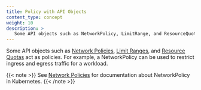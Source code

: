 ```yaml
---
title: Policy with API Objects
content_type: concept
weight: 10
description: > 
   Some API objects such as NetworkPolicy, LimitRange, and ResourceQuota act as policies. For example, a NetworkPolicy can be used to restrict ingress and egress traffic for a workload.
---
```


 Some API objects such as [Network Policies](/docs/concepts/services-networking/network-policies/), [Limit Ranges](/docs/concepts/policy/api-objects/limit-range/), and [Resource Quotas](/docs/concepts/policy/api-objects/resource-quotas/) act as policies. For example, a NetworkPolicy can be used to restrict ingress and egress traffic for a workload.

{{< note >}}
See [Network Policies](/docs/concepts/services-networking/network-policies/)
for documentation about NetworkPolicy in Kubernetes.
{{< /note >}}
